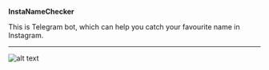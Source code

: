 **InstaNameChecker**

This is Telegram bot, which can help you catch your favourite name in Instagram.
***
![alt text](https://i.imgur.com/LjPLtocl.jpg)